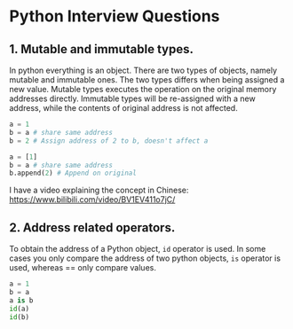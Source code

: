 # Python Interview Questions

## 1. Mutable and immutable types. 

In python everything is an object. There are two types of objects, namely mutable and immutable ones. The two types differs when being assigned a new value. Mutable types executes the operation on the original memory addresses directly. Immutable types will be re-assigned with a new address, while the contents of original address is not affected. 

```python
a = 1
b = a # share same address
b = 2 # Assign address of 2 to b, doesn't affect a

a = [1]
b = a # share same address
b.append(2) # Append on original 
```

I have a video explaining the concept in Chinese: https://www.bilibili.com/video/BV1EV411o7jC/

## 2. Address related operators.

To obtain the address of a Python object, ```id``` operator is used. In some cases you only compare the address of two python objects, ```is``` operator is used, whereas == only compare values.

```python
a = 1
b = a
a is b
id(a)
id(b)
```
